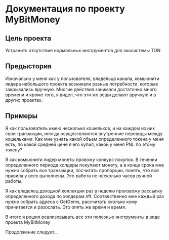 # Документация по проекту MyBitMoney

## Цель проекта
Устранить отсутствие нормальных инструментов для экосистемы TON

## Предыстория
Изначально у меня как у пользователя, владельца канала, комьюнити лидера небольшого проекта возникали разные потребности, которые закрывались вручную. Многие действия занимали достаточно много времени и кроме того,  я видел, что эти же вещи делают вручную и в других проектах.

## Примеры

Я как пользователь имею несколько кошельков, и на каждом из них свои транзакции, иногда осуществляются внутренние переводы между кошельками. 
Как мне узнать какой объем определенного токена у меня есть, по какой средней цене я его купил, какой у меня PNL по этому токену?

Я как комьюнити лидер монеты провожу конкурс покупок.
В течении определенного периода холдеры покупают монету, а в конце срока мне нужно собрать все транзакции, посчитать пропорции, понять, что все правила у всех выполнены. Это работа не несколько часов ручной работы.

Я как владелец доходной коллекции раз в неделю произвожу рассылку определенного дохода по холдерам nft.
Соотвественно мне каждый раз нужно собрать адреса с GetGems, рассчитать сколько кому причитается и разослать. Это опять же время и время.

В итоге я решил реализовывать все эти полезные инструменты в виде проекта MyBitMoney

Продолжение следует...
